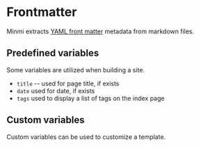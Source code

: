 # Frontmatter

Minmi extracts [YAML front matter](https://jekyllrb.com/docs/front-matter/)
metadata from markdown files.

## Predefined variables

Some variables are utilized when building a site.

- `title` -- used for page title, if exists
- `date` used for date, if exists
- `tags` used to display a list of tags on the index page

## Custom variables

Custom variables can be used to customize a template.
